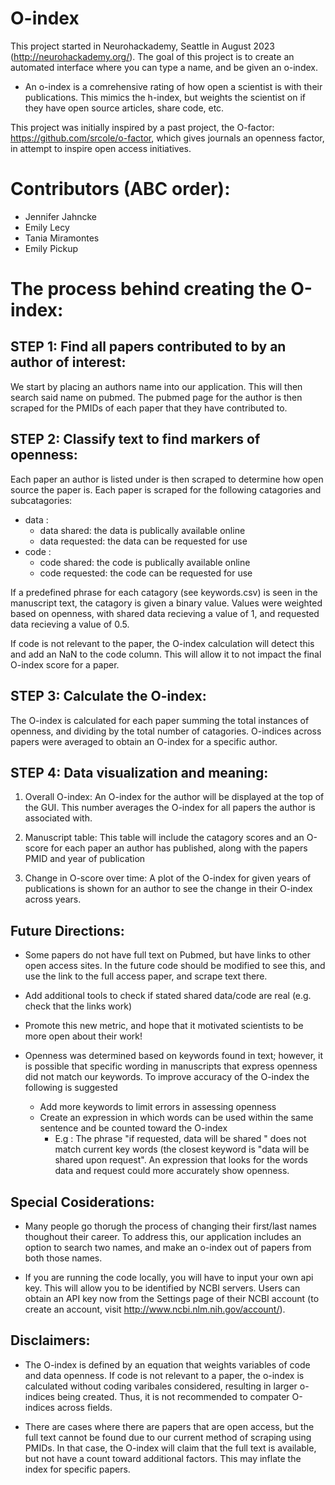 # O-index

This project started in Neurohackademy, Seattle in August 2023 (http://neurohackademy.org/). The goal of this project is to create an automated interface where you can type a name, and be given an o-index. 

* An o-index is a comrehensive rating of how open a scientist is with their publications. This mimics the h-index, but weights the scientist on if they have open source articles, share code, etc.

This project was initially inspired by a past project, the O-factor: https://github.com/srcole/o-factor, which gives journals an openness factor, in attempt to inspire open access initiatives.

# Contributors (ABC order):

* Jennifer Jahncke 
* Emily Lecy  
* Tania Miramontes  
* Emily Pickup  

# The process behind creating the O-index:

## STEP 1: Find all papers contributed to by an author of interest:

We start by placing an authors name into our application. This will then search said name on pubmed. The pubmed page for the author is then scraped for the PMIDs of each paper that they have contributed to.

## STEP 2: Classify text to find markers of openness:

Each paper an author is listed under is then scraped to determine how open source the paper is. Each paper is scraped for the following catagories and subcatagories:

   * data : 
       * data shared: the data is publically available online
       * data requested: the data can be requested for use
   * code :
       * code shared: the code is publically available online
       * code requested: the code can be requested for use
   
If a predefined phrase for each catagory (see keywords.csv) is seen in the manuscript text, the catagory is given a binary value. Values were weighted based on openness, with shared data recieving a value of 1, and requested data recieving a value of 0.5.

If code is not relevant to the paper, the O-index calculation will detect this and add an NaN to the code column. This will allow it to not impact the final O-index score for a paper.
   
## STEP 3: Calculate the O-index:

The O-index is calculated for each paper summing the total instances of openness, and dividing by the total number of catagories. O-indices across papers were averaged to obtain an O-index for a specific author.

## STEP 4: Data visualization and meaning:
1) Overall O-index: An O-index for the author will be displayed at the top of the GUI. This number averages the O-index for all papers the author is associated with.

2) Manuscript table: This table will include the catagory scores and an O-score for each paper an author has published, along with the papers PMID and year of publication

3) Change in O-score over time: A plot of the O-index for given years of publications is shown for an author to see the change in their O-index across years.

## Future Directions:

* Some papers do not have full text on Pubmed, but have links to other open access sites. In the future code should be modified to see this, and use the link to the full access paper, and scrape text there. 

* Add additional tools to check if stated shared data/code are real (e.g. check that the links work)

* Promote this new metric, and hope that it motivated scientists to be more open about their work!

* Openness was determined based on keywords found in text; however, it is possible that specific wording in manuscripts that express openness did not match our keywords. To improve accuracy of the O-index the following is suggested
    * Add more keywords to limit errors in assessing openness
    * Create an expression in which words can be used within the same sentence and be counted toward the O-index
        * E.g : The phrase "if requested, data will be shared " does not match current key words (the closest keyword is "data will be shared upon request". An expression that looks for the words data and request could more accurately show openness.

## Special Cosiderations:

* Many people go thorugh the process of changing their first/last names thoughout their career. To address this, our application includes an option to search two names, and make an o-index out of papers from both those names. 

* If you are running the code locally, you will have to input your own api key. This will allow you to be identified by NCBI servers. Users can obtain an API key now from the Settings page of their NCBI account (to create an account, visit http://www.ncbi.nlm.nih.gov/account/).

## Disclaimers:

* The O-index is defined by an equation that weights variables of code and data openness. If code is not relevant to a paper, the o-index is calculated without coding varibales considered, resulting in larger o-indices being created. Thus, it is not recommended to compater O-indices across fields.

* There are cases where there are papers that are open access, but the full text cannot be found due to our current method of scraping using PMIDs. In that case, the O-index will claim that the full text is available, but not have a count toward additional factors. This may inflate the index for specific papers. 